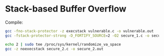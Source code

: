 # Stack-based Buffer Overflow


Compile:

```bash
gcc -fno-stack-protector -z execstack vulnerable.c -o vulnerable.out
gcc -fstack-protector-strong -D_FORTIFY_SOURCE=2 -O2 secure_1.c -o secure_1.out

echo 2 | sudo tee /proc/sys/kernel/randomize_va_space
gcc -z noexecstack secure_2.c -o secure_2.out
```